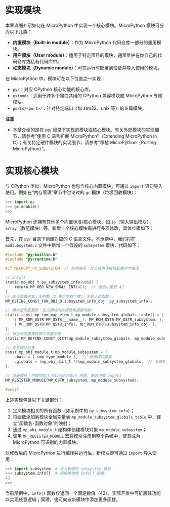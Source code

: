 # 实现模块

本章详细介绍如何在 MicroPython 中实现一个核心模块。MicroPython 模块可分为以下几类：
- **内置模块（Built-in module）**：作为 MicroPython 代码仓库一部分的通用模块。
- **用户模块（User module）**：适用于特定项目的模块，通常维护在你自己的代码仓库或私有代码库中。
- **动态模块（Dynamic module）**：可在运行时部署到设备并导入使用的模块。

在 MicroPython 中，模块可在以下位置之一实现：
- `py/`：对应 CPython 核心功能的核心库。
- `extmod/`：适用于跨多个端口共用的 CPython 兼容模块或 MicroPython 专属模块。
- `ports/<port>/`：针对特定端口（如 stm32、unix 等）的专属模块。

**注意**  
- 本章介绍的是在 py/ 目录下实现的模块或核心模块。有关外部模块的实现细节，请参考“使用 C 语言扩展 MicroPython”（Extending MicroPython in C）；有关特定硬件模块的实现细节，请参考“移植 MicroPython（Porting MicroPython）”。


# 实现核心模块

与 CPython 类似，MicroPython 也包含核心内置模块，可通过 `import` 语句导入使用。例如在“内存管理”章节中讨论过的 `gc` 模块（垃圾回收模块）：
```python
>>> import gc
>>> gc.enable()
>>>
```

MicroPython 还拥有其他多个内置标准/核心模块，如 `io`（输入输出模块）、`array`（数组模块）等。新增一个核心模块需进行多项修改，具体步骤如下：

首先，在 `py/` 目录下创建对应的 C 语言文件。本示例中，我们将在 `modsubsystem.c` 文件中新增一个假设的 `subsystem` 模块，代码如下：
```c
#include "py/builtin.h"
#include "py/runtime.h"

#if MICROPY_PY_SUBSYSTEM  // 条件编译：仅当启用该模块配置时才编译

// info()
static mp_obj_t py_subsystem_info(void) {
    return MP_OBJ_NEW_SMALL_INT(42);  // 返回小整数 42
}
// 定义函数对象：无参数（0 表示参数个数），关联上述函数
MP_DEFINE_CONST_FUN_OBJ_0(subsystem_info_obj, py_subsystem_info);

// 模块全局变量表：定义模块内的属性和函数映射
static const mp_rom_map_elem_t mp_module_subsystem_globals_table[] = {
    { MP_ROM_QSTR(MP_QSTR___name__), MP_ROM_QSTR(MP_QSTR_subsystem) }, // 模块名称：subsystem
    { MP_ROM_QSTR(MP_QSTR_info), MP_ROM_PTR(&subsystem_info_obj) },    // 模块函数：info() 关联到函数对象
};
// 将全局变量表转换为常量字典
static MP_DEFINE_CONST_DICT(mp_module_subsystem_globals, mp_module_subsystem_globals_table);

// 定义模块对象
const mp_obj_module_t mp_module_subsystem = {
    .base = { &mp_type_module },  // 继承模块基类
    .globals = (mp_obj_dict_t *)&mp_module_subsystem_globals,  // 关联模块全局字典
};

// 注册模块：将模块加入 MicroPython 系统，使其可被 import
MP_REGISTER_MODULE(MP_QSTR_subsystem, mp_module_subsystem);

#endif
```

上述实现包含以下关键部分：
1. 定义模块相关的所有函数（如示例中的 `py_subsystem_info`）；
2. 将函数添加到模块全局变量表 `mp_module_subsystem_globals_table` 中，建立“函数名-函数对象”的映射；
3. 通过 `mp_obj_module_t` 结构体创建模块对象 `mp_module_subsystem`；
4. 调用 `MP_REGISTER_MODULE` 宏将模块注册到整个系统中，使其成为 MicroPython 可识别的内置模块。

对修改后的 MicroPython 进行编译并运行后，新模块即可通过 `import` 导入使用：
```python
>>> import subsystem  # 导入新增的 subsystem 模块
>>> subsystem.info()  # 调用模块的 info() 函数
42
>>>
```

当前示例中，`info()` 函数仅返回一个固定数值（42），实际开发中可扩展其功能以实现任意逻辑；同理，也可向该新模块中添加更多函数。

